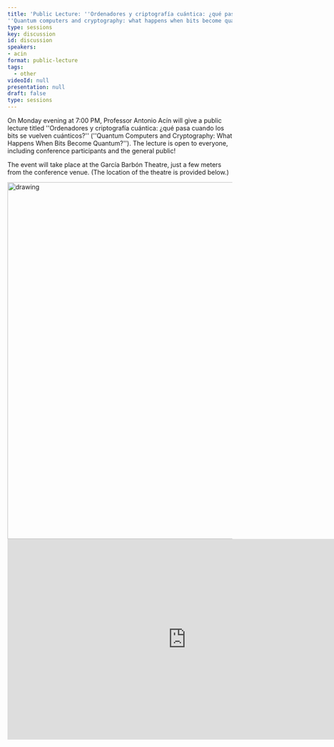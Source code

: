 ```yaml
---
title: 'Public Lecture: ''Ordenadores y criptografía cuántica: ¿qué pasa cuando los bits se vuelven cuánticos?'' 
''Quantum computers and cryptography: what happens when bits become quantum?'''
type: sessions
key: discussion
id: discussion
speakers:
- acin
format: public-lecture
tags:
  - other
videoId: null
presentation: null
draft: false
type: sessions
---
```


On Monday evening at 7:00 PM, Professor Antonio Acín will give a public lecture titled ''Ordenadores y criptografía cuántica: ¿qué pasa cuando los bits se vuelven cuánticos?'' (''Quantum Computers and Cryptography: What Happens When Bits Become Quantum?''). The lecture is open to everyone, including conference participants and the general public!

The event will take place at the García Barbón Theatre, just a few meters from the conference venue. (The location of the theatre is provided below.)

<img src="/images/2024/places/teatro.jpg" alt="drawing" style="width:800px;"/>

<iframe src="https://www.google.com/maps/embed?pb=!1m18!1m12!1m3!1d2953.900985839332!2d-8.726030223657666!3d42.23792827120439!2m3!1f0!2f0!3f0!3m2!1i1024!2i768!4f13.1!3m3!1m2!1s0xd2f6269f321cc27%3A0x8a6d400976869c5e!2sGarcia%20Barbon%20Theatre!5e0!3m2!1sit!2ses!4v1725200462808!5m2!1sit!2ses" width="800" height="450" style="border:0;" allowfullscreen="" loading="lazy" referrerpolicy="no-referrer-when-downgrade"></iframe>